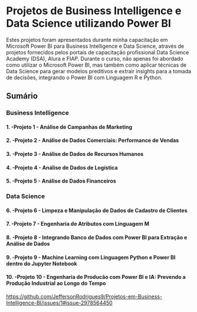 # Projetos de Business Intelligence e Data Science utilizando Power BI

Estes projetos foram apresentados durante minha capacitação em Microsoft Power BI para Business Intelligence e Data Science, através de projetos fornecidos pelos portais de capacitação profissional Data Science Academy (DSA), Alura e FIAP. Durante o curso, não apenas foi abordado como utilizar o Microsoft Power BI, mas também como aplicar técnicas de Data Science para gerar modelos preditivos e extrair insights para a tomada de decisões, integrando o Power BI com Linguagem R e Python.

## Sumário

### Business Intelligence

#### 1. -Projeto 1 - Análise de Campanhas de Marketing
#### 2. -Projeto 2 - Análise de Dados Comerciais: Performance de Vendas
#### 3. -Projeto 3 - Análise de Dados de Recursos Humanos
#### 4. -Projeto 4 - Análise de Dados de Logística
#### 5. -Projeto 5 - Análise de Dados Financeiros

### Data Science
#### 6. -Projeto 6 - Limpeza e Manipulação de Dados de Cadastro de Clientes
#### 7. -Projeto 7 - Engenharia de Atributos com Linguagem M
#### 8. -Projeto 8 - Integrando Banco de Dados com Power BI para Extração e Análise de Dados
#### 9. -Projeto 9 - Machine Learning com Linguagem Python e Power BI dentro do Jupyter Notebook
#### 10. -Projeto 10 - Engenharia de Producão com Power BI e IA: Prevendo a Produção Industrial ao Longo do Tempo



https://github.com/JeffersonRodrigues9/Projetos-em-Business-Intelligence-BI/issues/1#issue-2978564450
